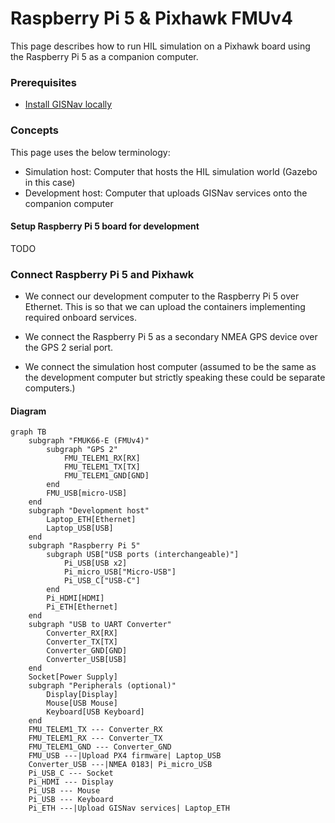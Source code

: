 # Raspberry Pi 5 & Pixhawk FMUv4

This page describes how to run HIL simulation on a Pixhawk board using the Raspberry Pi 5 as a companion computer.

### Prerequisites

- [Install GISNav locally](/install-locally)

### Concepts

This page uses the below terminology:

- Simulation host: Computer that hosts the HIL simulation world (Gazebo in this case)
- Development host: Computer that uploads GISNav services onto the companion computer

#### Setup Raspberry Pi 5 board for development

TODO

### Connect Raspberry Pi 5 and Pixhawk

- We connect our development computer to the Raspberry Pi 5 over Ethernet. This is so that we can upload the containers implementing required onboard services.

- We connect the Raspberry Pi 5 as a secondary NMEA GPS device over the GPS 2 serial port.

- We connect the simulation host computer (assumed to be the same as the development computer but strictly speaking these could be separate computers.)


#### Diagram

```mermaid
graph TB
    subgraph "FMUK66-E (FMUv4)"
        subgraph "GPS 2"
            FMU_TELEM1_RX[RX]
            FMU_TELEM1_TX[TX]
            FMU_TELEM1_GND[GND]
        end
        FMU_USB[micro-USB]
    end
    subgraph "Development host"
        Laptop_ETH[Ethernet]
        Laptop_USB[USB]
    end
    subgraph "Raspberry Pi 5"
        subgraph USB["USB ports (interchangeable)"]
            Pi_USB[USB x2]
            Pi_micro_USB["Micro-USB"]
            Pi_USB_C["USB-C"]
        end
        Pi_HDMI[HDMI]
        Pi_ETH[Ethernet]
    end
    subgraph "USB to UART Converter"
        Converter_RX[RX]
        Converter_TX[TX]
        Converter_GND[GND]
        Converter_USB[USB]
    end
    Socket[Power Supply]
    subgraph "Peripherals (optional)"
        Display[Display]
        Mouse[USB Mouse]
        Keyboard[USB Keyboard]
    end
    FMU_TELEM1_TX --- Converter_RX
    FMU_TELEM1_RX --- Converter_TX
    FMU_TELEM1_GND --- Converter_GND
    FMU_USB ---|Upload PX4 firmware| Laptop_USB
    Converter_USB ---|NMEA 0183| Pi_micro_USB
    Pi_USB_C --- Socket
    Pi_HDMI --- Display
    Pi_USB --- Mouse
    Pi_USB --- Keyboard
    Pi_ETH ---|Upload GISNav services| Laptop_ETH
```
